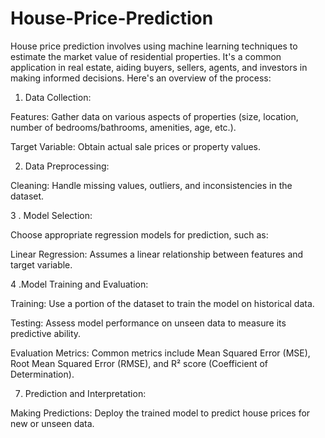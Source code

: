 # House-Price-Prediction

House price prediction involves using machine learning techniques to estimate the market value of residential properties. It's a common application in real estate, aiding buyers, sellers, agents, and investors in making informed decisions. Here's an overview of the process:
1. Data Collection:  

Features: Gather data on various aspects of properties (size, location, number of bedrooms/bathrooms, amenities, age, etc.).

Target Variable: Obtain actual sale prices or property values.

2. Data Preprocessing:

Cleaning: Handle missing values, outliers, and inconsistencies in the dataset.

3 . Model Selection:

Choose appropriate regression models for prediction, such as:

Linear Regression: Assumes a linear relationship between features and target variable.

4 .Model Training and Evaluation:

Training: Use a portion of the dataset to train the model on historical data.

Testing: Assess model performance on unseen data to measure its predictive ability.

Evaluation Metrics: Common metrics include Mean Squared Error (MSE), Root Mean Squared Error (RMSE), and R² score (Coefficient of Determination).

7. Prediction and Interpretation:
   
Making Predictions: Deploy the trained model to predict house prices for new or unseen data.

